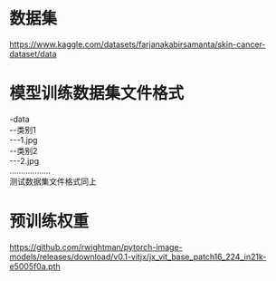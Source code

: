 # 数据集
https://www.kaggle.com/datasets/farjanakabirsamanta/skin-cancer-dataset/data  
# 模型训练数据集文件格式
-data  
--类别1  
---1.jpg  
--类别2  
---2.jpg  
………………  
测试数据集文件格式同上  
# 预训练权重
 https://github.com/rwightman/pytorch-image-models/releases/download/v0.1-vitjx/jx_vit_base_patch16_224_in21k-e5005f0a.pth




